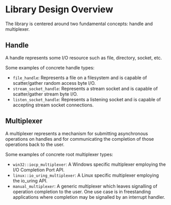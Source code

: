 # Library Design Overview

The library is centered around two fundamental concepts: handle and multiplexer.


## Handle

A handle represents some I/O resource such as file, directory, socket, etc.

Some examples of concrete handle types:
* `file_handle`: Represents a file on a filesystem and is capable of scatter/gather random access byte I/O.
* `stream_socket_handle`: Represents a stream socket and is capable of scatter/gather stream byte I/O.
* `listen_socket_handle`: Represents a listening socket and is capable of accepting stream socket connections.


## Multiplexer

A multiplexer represents a mechanism for submitting asynchronous operations on handles and for communicating the completion of those operations back to the user.

Some examples of concrete root multiplexer types:
* `win32::iocp_multiplexer`: A Windows specific multiplexer employing the I/O Completion Port API.
* `linux::io_uring_multiplexer`: A Linux specific multiplexer employing the io_uring API.
* `manual_multiplexer`: A generic multiplexer which leaves signalling of operation completion to the user. One use case is in freestanding applications where completion may be signalled by an interrupt handler.

